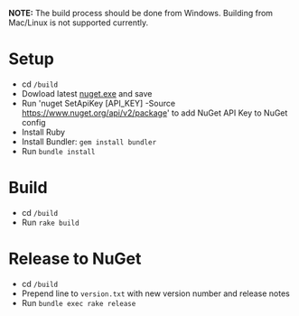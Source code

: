 **NOTE:** The build process should be done from Windows.  Building from Mac/Linux is not supported currently.

# Setup

- cd `/build`
- Dowload latest [nuget.exe](https://nuget.org/nuget.exe) and save
- Run 'nuget SetApiKey [API_KEY] -Source https://www.nuget.org/api/v2/package' to add NuGet API Key to NuGet config
- Install Ruby
- Install Bundler: `gem install bundler`
- Run `bundle install`

# Build

- cd `/build`
- Run `rake build`

# Release to NuGet

- cd `/build`
- Prepend line to `version.txt` with new version number and release notes
- Run `bundle exec rake release`

